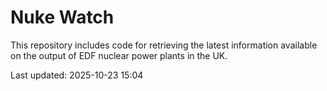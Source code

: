 # Nuke Watch

This repository includes code for retrieving the latest information available on the output of EDF nuclear power plants in the UK.

Last updated: 2025-10-23 15:04